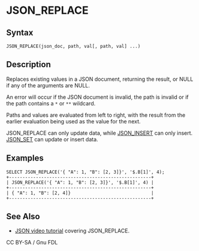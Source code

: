 
# JSON_REPLACE

## Syntax


```
JSON_REPLACE(json_doc, path, val[, path, val] ...)
```


## Description


Replaces existing values in a JSON document, returning the result, or NULL if any of the arguments are NULL.


An error will occur if the JSON document is invalid, the path is invalid or if the path contains a `*` or `**` wildcard.


Paths and values are evaluated from left to right, with the result from the earlier evaluation being used as the value for the next.


JSON_REPLACE can only update data, while [JSON_INSERT](json_insert.md) can only insert. [JSON_SET](json_set.md) can update or insert data.


## Examples


```
SELECT JSON_REPLACE('{ "A": 1, "B": [2, 3]}', '$.B[1]', 4);
+-----------------------------------------------------+
| JSON_REPLACE('{ "A": 1, "B": [2, 3]}', '$.B[1]', 4) |
+-----------------------------------------------------+
| { "A": 1, "B": [2, 4]}                              |
+-----------------------------------------------------+
```

## See Also


* [JSON video tutorial](https://www.youtube.com/watch?v=sLE7jPETp8g) covering JSON_REPLACE.


CC BY-SA / Gnu FDL

